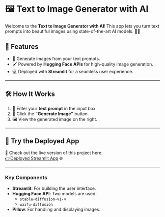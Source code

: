# 🖼️ Text to Image Generator with AI

Welcome to the **Text to Image Generator with AI**! This app lets you turn text prompts into beautiful images using state-of-the-art AI models. 🚀✨

## 🌟 Features
- 🎨 Generate images from your text prompts.
- 🖌️ Powered by **Hugging Face APIs** for high-quality image generation.
- 💻 Deployed with **Streamlit** for a seamless user experience.

---

## 🛠️ How It Works
1. 📝 Enter your **text prompt** in the input box.
2. 🎉 Click the **"Generate Image"** button.
3. 🖼️ View the generated image on the right.

---

## 🚀 Try the Deployed App
🎯 Check out the live version of this project here:  
[👉Deployed Streamlit App](text-to-image-generator-shivam.streamlit.app) 🌐

---

### Key Components
- **Streamlit**: For building the user interface.
- **Hugging Face API**: Two models are used:
  - `stable-diffusion-v1-4`
  - `waifu-diffusion`
- **Pillow**: For handling and displaying images.
